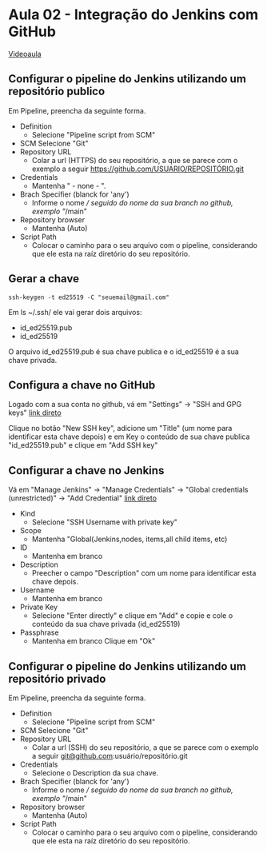 # Aula 02 - Integração do Jenkins com GitHub
[Videoaula](https://youtu.be/8iLRsb2gXXY)

## Configurar o pipeline do Jenkins utilizando um repositório publico

Em Pipeline, preencha da seguinte forma.

- Definition
    - Selecione "Pipeline script from SCM"
- SCM
    Selecione "Git"
- Repository URL
    - Colar a url (HTTPS) do seu repositório, a que se parece com o exemplo a seguir https://github.com/USUARIO/REPOSITÓRIO.git
- Credentials
    - Mantenha " - none - ".
- Brach Specifier (blanck for 'any')
    - Informe o nome */ seguido do nome da sua branch no github, exemplo "*/main"
- Repository browser
    - Mantenha (Auto)
- Script Path
    - Colocar o caminho para o seu arquivo com o pipeline, considerando que ele esta na raíz diretório do seu repositório.



## Gerar a chave
```
ssh-keygen -t ed25519 -C "seuemail@gmail.com"
```

Em ls ~/.ssh/ ele vai gerar dois arquivos:
- id_ed25519.pub
- id_ed25519

O arquivo id_ed25519.pub é sua chave publica e o id_ed25519 é a sua chave privada.


## Configura a chave no GitHub

Logado com a sua conta no github, vá em "Settings" -> "SSH and GPG keys" [link direto](https://github.com/settings/keys)

Clique no botão "New SSH key", adicione um "Title" (um nome para identificar esta chave depois) e em Key o conteúdo de sua chave publica "id_ed25519.pub" e clique em "Add SSH key"


## Configurar a chave no Jenkins

Vá em "Manage Jenkins" -> "Manage Credentials" -> "Global credentials (unrestricted)" -> "Add Credential" [link direto](http://localhost:8080/credentials/store/system/domain/_/newCredentials)

- Kind
    - Selecione "SSH Username with private key"
- Scope
    - Mantenha "Global(Jenkins,nodes, items,all child items, etc)
- ID
    - Mantenha em branco
- Description
    - Preecher o campo "Description" com um nome para identificar esta chave depois.
- Username
    - Mantenha em branco
- Private Key
    - Selecione "Enter directly" e clique em "Add" e copie e cole o conteúdo da sua chave privada (id_ed25519)
- Passphrase
    - Mantenha em branco
Clique em "Ok"

## Configurar o pipeline do Jenkins utilizando um repositório privado

Em Pipeline, preencha da seguinte forma.

- Definition
    - Selecione "Pipeline script from SCM"
- SCM
    Selecione "Git"
- Repository URL
    - Colar a url (SSH) do seu repositório, a que se parece com o exemplo a seguir git@github.com:usuário/repositório.git
- Credentials
    - Selecione o Description da sua chave.
- Brach Specifier (blanck for 'any')
    - Informe o nome */ seguido do nome da sua branch no github, exemplo "*/main"
- Repository browser
    - Mantenha (Auto)
- Script Path
    - Colocar o caminho para o seu arquivo com o pipeline, considerando que ele esta na raíz diretório do seu repositório.

